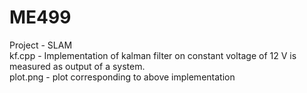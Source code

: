# ME499
Project - SLAM <br/>
kf.cpp - Implementation of kalman filter on constant voltage of 12 V is measured as output of a system.<br/>
plot.png - plot corresponding to above implementation
